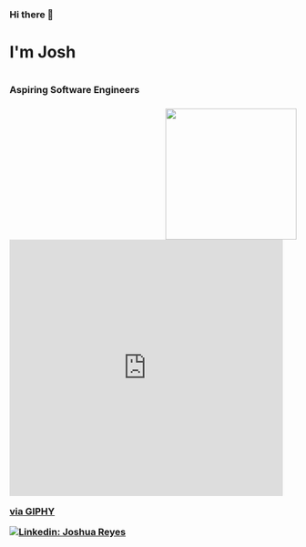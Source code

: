 ### Hi there 👋

<h1>I'm Josh<h1>
  
<h3>Aspiring Software Engineers<h3>

<img align='right' src="https://media.giphy.com/media/iIGT8Y1rOYhBpdHh1C/giphy.gif" width="230">

<iframe src="https://giphy.com/embed/iIGT8Y1rOYhBpdHh1C" width="480" height="450" frameBorder="0" class="giphy-embed" allowFullScreen></iframe><p><a href="https://giphy.com/stickers/code-coding-coder-iIGT8Y1rOYhBpdHh1C">via GIPHY</a></p>

[![Linkedin: Joshua Reyes](https://img.shields.io/badge/-Joshua_Reyes-blue?style=flat-square&logo=Linkedin&logoColor=white&link=https://www.linkedin.com/in/j-reyes-314000/)](https://www.linkedin.com/in/j-reyes-314000/)

<!--
**j-reyes314/j-reyes314** is a ✨ _special_ ✨ repository because its `README.md` (this file) appears on your GitHub profile.

Here are some ideas to get you started:

- 🔭 I’m currently working on ...
- 🌱 I’m currently learning ...
- 👯 I’m looking to collaborate on ...
- 🤔 I’m looking for help with ...
- 💬 Ask me about ...
- 📫 How to reach me: ...
- 😄 Pronouns: ...
- ⚡ Fun fact: ...
-->
